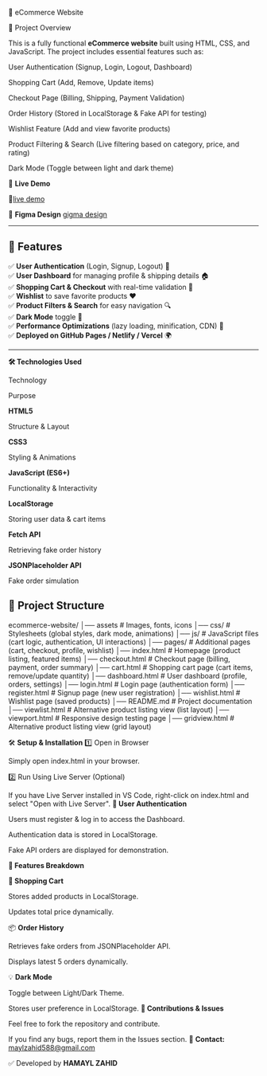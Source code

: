 🌟 eCommerce Website

📌 Project Overview

This is a fully functional **eCommerce website** built using HTML, CSS, and JavaScript. The project includes essential features such as:

User Authentication (Signup, Login, Logout, Dashboard)

Shopping Cart (Add, Remove, Update items)

Checkout Page (Billing, Shipping, Payment Validation)

Order History (Stored in LocalStorage & Fake API for testing)

Wishlist Feature (Add and view favorite products)

Product Filtering & Search (Live filtering based on category, price, and rating)

Dark Mode (Toggle between light and dark theme)



🚀 **Live Demo**
 
🔗[live demo](https://hamayl001.github.io/-ecommerce-frontend-design/)

🎨 **Figma Design**
 [gigma design](https://www.figma.com/community/file/1339568644170883306/ecommerce-web-design )

---

## 🎯 **Features**  

✅ **User Authentication** (Login, Signup, Logout) 🔐  
✅ **User Dashboard** for managing profile & shipping details 🏠  
✅ **Shopping Cart & Checkout** with real-time validation 🛒  
✅ **Wishlist** to save favorite products ❤️  
✅ **Product Filters & Search** for easy navigation 🔍  
✅ **Dark Mode** toggle 🌙  
✅ **Performance Optimizations** (lazy loading, minification, CDN) 🚀  
✅ **Deployed on GitHub Pages / Netlify / Vercel** 🌍  

---
**🛠 Technologies Used**

Technology

Purpose

**HTML5**

Structure & Layout

**CSS3**

Styling & Animations

**JavaScript (ES6+)**

Functionality & Interactivity

**LocalStorage**

Storing user data & cart items

**Fetch API**

Retrieving fake order history

**JSONPlaceholder API**

Fake order simulation

## 📂 **Project Structure**  
ecommerce-website/
│── assets               # Images, fonts, icons
│── css/                  # Stylesheets (global styles, dark mode, animations)
│── js/                   # JavaScript files (cart logic, authentication, UI interactions)
│── pages/                # Additional pages (cart, checkout, profile, wishlist)
│── index.html            # Homepage (product listing, featured items)
│── checkout.html         # Checkout page (billing, payment, order summary)
│── cart.html             # Shopping cart page (cart items, remove/update quantity)
│── dashboard.html        # User dashboard (profile, orders, settings)
│── login.html            # Login page (authentication form)
│── register.html         # Signup page (new user registration)
│── wishlist.html         # Wishlist page (saved products)
│── README.md             # Project documentation
│── viewlist.html         # Alternative product listing view (list layout)
│── viewport.html         # Responsive design testing page
│── gridview.html         # Alternative product listing view (grid layout)

🛠 **Setup & Installation**
1️⃣  Open in Browser

Simply open index.html in your browser.

2️⃣ Run Using Live Server (Optional)

If you have Live Server installed in VS Code, right-click on index.html and select "Open with Live Server".
**🔑 User Authentication**

Users must register & log in to access the Dashboard.

Authentication data is stored in LocalStorage.

Fake API orders are displayed for demonstration.

**📜 Features Breakdown**

**🛒 Shopping Cart**

Stores added products in LocalStorage.

Updates total price dynamically.

📦 **Order History**

Retrieves fake orders from JSONPlaceholder API.

Displays latest 5 orders dynamically.

💡 **Dark Mode**

Toggle between Light/Dark Theme.

Stores user preference in LocalStorage.
**📢 Contributions & Issues**

Feel free to fork the repository and contribute.

If you find any bugs, report them in the Issues section.
📩 **Contact:** maylzahid588@gmail.com

✅ Developed by **HAMAYL ZAHID**
